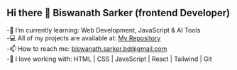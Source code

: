 ## Hi there 👋 Biswanath Sarker (frontend Developer)
-🌱 I’m currently learning: Web Development, JavaScript & AI Tools  
-💻 All of my projects are available at: [My Repository](https://github.com/BiswanathBD?tab=repositories)  
-📫 How to reach me: biswanath.sarker.bd@gmail.com  
-🚀 I love working with: HTML | CSS | JavaScript | React | Tailwind | Git

<!--
**BiswanathBD/BiswanathBD** is a ✨ _special_ ✨ repository because its `README.md` (this file) appears on your GitHub profile.

Here are some ideas to get you started:
- 🌱 I’m currently learning ... Web development
- 🤔 I’m looking for help with ...
- 💬 Ask me about ...
- 📫 How to reach me: ...
- 😄 Pronouns: ...
- ⚡ Fun fact: ...
-->
